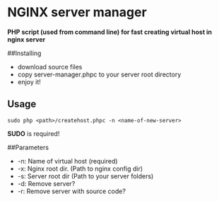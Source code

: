 # NGINX server manager

**PHP script (used from command line) for fast creating virtual host in nginx server**

##Installing
- download source files
- copy server-manager.phpc to your server root directory
- enjoy it!

## Usage
	
	sudo php <path>/createhost.phpc -n <name-of-new-server>

**SUDO** is required!

##Parameters
- -n: Name of virtual host (required)
- -x: Nginx root dir. (Path to nginx config dir)
- -s: Server root dir (Path to your server folders)
- -d: Remove server?
- -r: Remove server with source code?